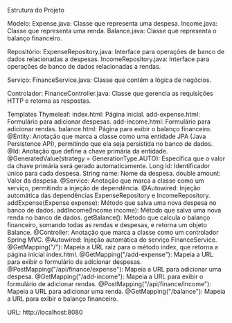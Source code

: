 Estrutura do Projeto

Modelo:
Expense.java: Classe que representa uma despesa.
Income.java: Classe que representa uma renda.
Balance.java: Classe que representa o balanço financeiro.

Repositório:
ExpenseRepository.java: Interface para operações de banco de dados relacionadas a despesas.
IncomeRepository.java: Interface para operações de banco de dados relacionadas a rendas.

Serviço:
FinanceService.java: Classe que contém a lógica de negócios.

Controlador:
FinanceController.java: Classe que gerencia as requisições HTTP e retorna as respostas.

Templates Thymeleaf:
index.html: Página inicial.
add-expense.html: Formulário para adicionar despesas.
add-income.html: Formulário para adicionar rendas.
balance.html: Página para exibir o balanço financeiro.
@Entity: Anotação que marca a classe como uma entidade JPA (Java Persistence API), permitindo que ela seja persistida no banco de dados.
@Id: Anotação que define a chave primária da entidade.
@GeneratedValue(strategy = GenerationType.AUTO): Especifica que o valor da chave primária será gerado automaticamente.
Long id: Identificador único para cada despesa.
String name: Nome da despesa.
double amount: Valor da despesa.
@Service: Anotação que marca a classe como um serviço, permitindo a injeção de dependência.
@Autowired: Injeção automática das dependências ExpenseRepository e IncomeRepository.
addExpense(Expense expense): Método que salva uma nova despesa no banco de dados.
addIncome(Income income): Método que salva uma nova renda no banco de dados.
getBalance(): Método que calcula o balanço financeiro, somando todas as rendas e despesas, e retorna um objeto Balance.
@Controller: Anotação que marca a classe como um controlador Spring MVC.
@Autowired: Injeção automática do serviço FinanceService.
@GetMapping("/"): Mapeia a URL raiz para o método index, que retorna a página inicial index.html.
@GetMapping("/add-expense"): Mapeia a URL para exibir o formulário de adicionar despesas.
@PostMapping("/api/finance/expense"): Mapeia a URL para adicionar uma despesa.
@GetMapping("/add-income"): Mapeia a URL para exibir o formulário de adicionar rendas.
@PostMapping("/api/finance/income"): Mapeia a URL para adicionar uma renda.
@GetMapping("/balance"): Mapeia a URL para exibir o balanço financeiro.

URL: http://localhost:8080

